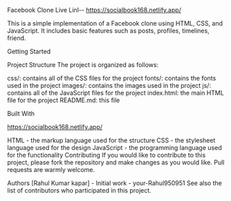 Facebook Clone Live Linl-- https://socialbook168.netlify.app/

This is a simple implementation of a Facebook clone using HTML, CSS, and JavaScript. It includes basic features such as posts, profiles, timelines, friend.

Getting Started

Project Structure
The project is organized as follows:

css/: contains all of the CSS files for the project
fonts/: contains the fonts used in the project
images/: contains the images used in the project
js/: contains all of the JavaScript files for the project
index.html: the main HTML file for the project
README.md: this file

Built With

https://socialbook168.netlify.app/

HTML - the markup language used for the structure
CSS - the stylesheet language used for the design
JavaScript - the programming language used for the functionality
Contributing
If you would like to contribute to this project, please fork the repository and make changes as you would like. Pull requests are warmly welcome.

Authors
[Rahul Kumar kapar] - Initial work - your-Rahul950951
See also the list of contributors who participated in this project.
